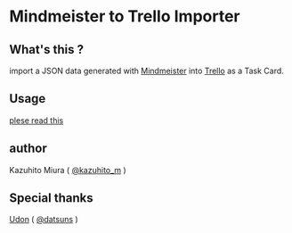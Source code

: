Mindmeister to Trello Importer
==========================

## What's this ?

import a JSON data generated with [Mindmeister](https://www.mindmeister.com/) into [Trello](https://trello.com/) as a Task Card.

## Usage

[plese read this](http://kazuhito-m.github.io/tech/2015/11/01/)

## author

Kazuhito Miura ( [@kazuhito_m](https://twitter.com/kazuhito_m "kazuhito_m on Twitter") )

## Special thanks

[Udon](https://github.com/datsuns) ( [@datsuns](https://twitter.com/datsuns) )
